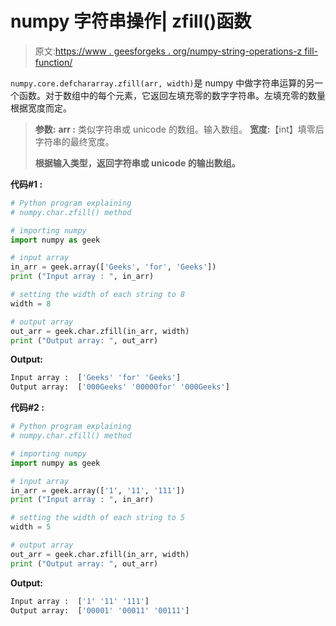 # numpy 字符串操作| zfill()函数

> 原文:[https://www . geesforgeks . org/numpy-string-operations-z fill-function/](https://www.geeksforgeeks.org/numpy-string-operations-zfill-function/)

`numpy.core.defchararray.zfill(arr, width)`是 numpy 中做字符串运算的另一个函数。对于数组中的每个元素，它返回左填充零的数字字符串。左填充零的数量根据宽度而定。

> **参数:**
> **arr :** 类似字符串或 unicode 的数组。输入数组。
> **宽度:**【int】填零后字符串的最终宽度。
> 
> **根据输入类型，返回字符串或 unicode 的输出数组。**

**代码#1 :**

```py
# Python program explaining
# numpy.char.zfill() method 

# importing numpy 
import numpy as geek

# input array  
in_arr = geek.array(['Geeks', 'for', 'Geeks'])
print ("Input array : ", in_arr) 

# setting the width of each string to 8
width = 8

# output array
out_arr = geek.char.zfill(in_arr, width)
print ("Output array: ", out_arr) 
```

**Output:**

```py
Input array :  ['Geeks' 'for' 'Geeks']
Output array:  ['000Geeks' '00000for' '000Geeks']

```

**代码#2 :**

```py
# Python program explaining
# numpy.char.zfill() method 

# importing numpy 
import numpy as geek

# input array  
in_arr = geek.array(['1', '11', '111'])
print ("Input array : ", in_arr)

# setting the width of each string to 5
width = 5

# output array
out_arr = geek.char.zfill(in_arr, width)
print ("Output array: ", out_arr) 
```

**Output:**

```py
Input array :  ['1' '11' '111']
Output array:  ['00001' '00011' '00111']

```